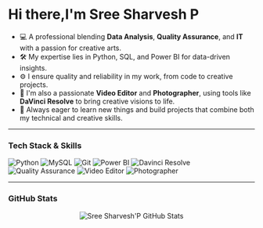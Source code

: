# Hi there,I'm Sree Sharvesh P


-   💻 A professional blending **Data Analysis**, **Quality Assurance**, and **IT** with a passion for creative arts.
-   🛠️ My expertise lies in Python, SQL, and Power BI for data-driven insights.
-   ⚙️ I ensure quality and reliability in my work, from code to creative projects.
-   🎨 I'm also a passionate **Video Editor** and **Photographer**, using tools like **DaVinci Resolve** to bring creative visions to life.
-   🌱 Always eager to learn new things and build projects that combine both my technical and creative skills.

---

### Tech Stack & Skills

<p>
    <img src="https://img.shields.io/badge/Python-3776AB?style=for-the-badge&logo=python&logoColor=white" alt="Python" />
    <img src="https://img.shields.io/badge/MySQL-4479A1?style=for-the-badge&logo=mysql&logoColor=white" alt="MySQL" />
    <img src="https://img.shields.io/badge/Git-F05032?style=for-the-badge&logo=git&logoColor=white" alt="Git" />
    <img src="https://img.shields.io/badge/Power_BI-F2C811?style=for-the-badge&logo=power-bi&logoColor=black" alt="Power BI" />
    <img src="https://img.shields.io/badge/Davinci_Resolve-303030?style=for-the-badge&logo=davinci-resolve&logoColor=white" alt="Davinci Resolve" />
    <img src="https://img.shields.io/badge/Quality_Assurance-2C2C2C?style=for-the-badge&logo=testing-library&logoColor=white" alt="Quality Assurance" />
    <img src="https://img.shields.io/badge/Video_Editor-C45050?style=for-the-badge&logo=adobe-premiere-pro&logoColor=white" alt="Video Editor" />
    <img src="https://img.shields.io/badge/Photographer-A8A8A8?style=for-the-badge&logo=adobe-photoshop&logoColor=white" alt="Photographer" />
</p>

---

### GitHub Stats

<div align="center">
  <img src="https://github-readme-stats.vercel.app/api?username=SreeSharveshP&show_icons=true&theme=dark" alt="Sree Sharvesh'P GitHub Stats" />
</div>
